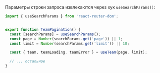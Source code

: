Параметры строки запроса извлекаются через хук `useSearchParams()`:
```jsx
import { useSearchParams } from 'react-router-dom';


export function TeamPagination() {
  const [searchParams] = useSearchParams();
  const page = Number(searchParams.get('page')) || 1;
  const limit = Number(searchParams.get('limit')) || 10;

  const { team, teamLoading, teamError } = useTeam(page, limit);

  // ... остальное
}
```
